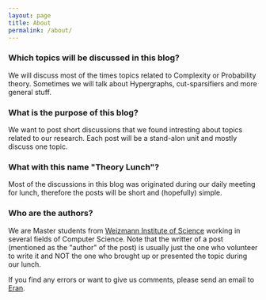```yaml
---
layout: page
title: About
permalink: /about/
---
```


### Which topics will be discussed in this blog?

We will discuss most of the times topics related to Complexity or Probability theory. Sometimes we will talk about Hypergraphs, cut-sparsifiers and more general stuff.


### What is the purpose of this blog?

We want to post short discussions that we found intresting about topics related to our research. Each post will be a stand-alon unit and mostly discuss one topic.

### What with this name "Theory Lunch"?

Most of the discussions in this blog was originated during our daily meeting for lunch, therefore the posts will be short and (hopefully) simple. 

### Who are the authors?

We are Master students from [Weizmann Institute of Science](https://www.weizmann.ac.il/feinberg/academics/msc-program-outline) working in several fields of Computer Science. Note that the writter of a post (mentioned as the "author" of the post) is usually just the one who volunteer to write it and NOT the one who brought up or presented the topic during our lunch.


If you find any errors or want to give us comments, please send an email to [Eran](mailto:eran.amar@weizmann.ac.il). 